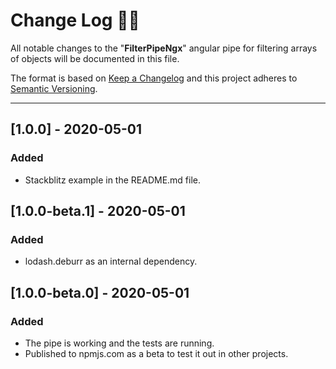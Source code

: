 # **Change Log** 📜📝

All notable changes to the "**FilterPipeNgx**" angular pipe for filtering arrays of objects will be documented in this file.

The format is based on [Keep a Changelog](https://keepachangelog.com/en/1.0.0/) and this project adheres to [Semantic Versioning](https://semver.org/spec/v2.0.0.html).

---

## [**1.0.0**] - 2020-05-01

### Added

* Stackblitz example in the README.md file.

## [**1.0.0-beta.1**] - 2020-05-01

### Added

* lodash.deburr as an internal dependency.

## [**1.0.0-beta.0**] - 2020-05-01

### Added

* The pipe is working and the tests are running.
* Published to npmjs.com as a beta to test it out in other projects.
